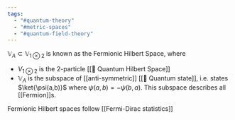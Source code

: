 ```yaml
---
tags:
  - "#quantum-theory"
  - "#metric-spaces"
  - "#quantum-field-theory"
---
```

$\mathbb{V}_A \subset \mathbb{V}_{1 \otimes 2}$  is known as the Fermionic Hilbert Space, where
- $V_{1 \otimes 2}$ is the 2-particle [[📘 Quantum Hilbert Space]]
- $\mathbb{V}_A$ is the subspace of [[anti-symmetric]] [[📘 Quantum state]], i.e. states $\ket{\psi(a,b)}$ where $\psi(a,b) = - \psi(b,a)$. This subspace describes all [[Fermion]]s.

Fermionic Hilbert spaces follow [[Fermi-Dirac statistics]]